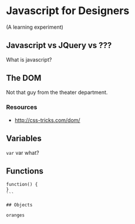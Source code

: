 # Javascript for Designers
(A learning experiment)

## Javascript vs JQuery vs ???
What is javascript?

## The DOM

Not that guy from the theater department.

### Resources
*	http://css-tricks.com/dom/

## Variables

`var`
var what?


## Functions

````
function() {
}
```

## Objects

oranges
